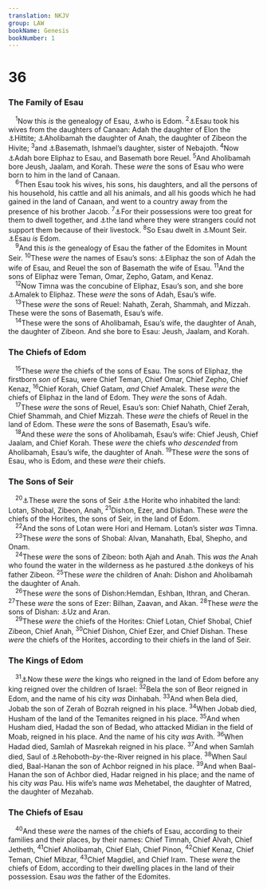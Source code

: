 ```yaml
---
translation: NKJV
group: LAW
bookName: Genesis 
bookNumber: 1
---
```


<div class="title"><h1>36</h1><h3>The Family of Esau</h3></div>
<span class="verse sa_36_1"> <sup>1</sup>Now this <i>is</i> the genealogy of Esau, <a data-toggle="tooltip" data-placement="bottom" title="Gen. 25:30">⚓</a>who is Edom. </span>
<span class="verse sa_36_2"><sup>2</sup><a data-toggle="tooltip" data-placement="bottom" title="Gen. 26:34; 28:9">⚓</a>Esau took his wives from the daughters of Canaan: Adah the daughter of Elon the <a data-toggle="tooltip" data-placement="bottom" title="2 Kin. 7:6">⚓</a>Hittite; <a data-toggle="tooltip" data-placement="bottom" title="Gen. 36:25">⚓</a>Aholibamah the daughter of Anah, the daughter of Zibeon the Hivite; </span>
<span class="verse sa_36_3"><sup>3</sup>and <a data-toggle="tooltip" data-placement="bottom" title="Gen. 28:9">⚓</a>Basemath, Ishmael’s daughter, sister of Nebajoth. </span>
<span class="verse sa_36_4"><sup>4</sup>Now <a data-toggle="tooltip" data-placement="bottom" title="1 Chr. 1:35">⚓</a>Adah bore Eliphaz to Esau, and Basemath bore Reuel. </span>
<span class="verse sa_36_5"><sup>5</sup>And Aholibamah bore Jeush, Jaalam, and Korah. These <i>were</i> the sons of Esau who were born to him in the land of Canaan.<br/></span>
<span class="verse sa_36_6"> <sup>6</sup>Then Esau took his wives, his sons, his daughters, and all the persons of his household, his cattle and all his animals, and all his goods which he had gained in the land of Canaan, and went to a country away from the presence of his brother Jacob. </span>
<span class="verse sa_36_7"><sup>7</sup><a data-toggle="tooltip" data-placement="bottom" title="Gen. 13:6, 11">⚓</a>For their possessions were too great for them to dwell together, and <a data-toggle="tooltip" data-placement="bottom" title="Gen. 17:8; 28:4; Heb. 11:9">⚓</a>the land where they were strangers could not support them because of their livestock. </span>
<span class="verse sa_36_8"><sup>8</sup>So Esau dwelt in <a data-toggle="tooltip" data-placement="bottom" title="Gen. 32:3; Deut. 2:5; Josh. 24:4">⚓</a>Mount Seir. <a data-toggle="tooltip" data-placement="bottom" title="Gen. 36:1, 19">⚓</a>Esau <i>is</i> Edom.<br/></span>
<span class="verse sa_36_9"> <sup>9</sup>And this <i>is</i> the genealogy of Esau the father of the Edomites in Mount Seir. </span>
<span class="verse sa_36_10"><sup>10</sup>These <i>were</i> the names of Esau’s sons: <a data-toggle="tooltip" data-placement="bottom" title="1 Chr. 1:35">⚓</a>Eliphaz the son of Adah the wife of Esau, and Reuel the son of Basemath the wife of Esau. </span>
<span class="verse sa_36_11"><sup>11</sup>And the sons of Eliphaz were Teman, Omar, Zepho, Gatam, and Kenaz.<br/></span>
<span class="verse sa_36_12"> <sup>12</sup>Now Timna was the concubine of Eliphaz, Esau’s son, and she bore <a data-toggle="tooltip" data-placement="bottom" title="Ex. 17:8–16; Num. 24:20; Deut. 25:17–19; 1 Sam. 15:2, 3">⚓</a>Amalek to Eliphaz. These <i>were</i> the sons of Adah, Esau’s wife.<br/></span>
<span class="verse sa_36_13"> <sup>13</sup>These <i>were</i> the sons of Reuel: Nahath, Zerah, Shammah, and Mizzah. These were the sons of Basemath, Esau’s wife.<br/></span>
<span class="verse sa_36_14"> <sup>14</sup>These were the sons of Aholibamah, Esau’s wife, the daughter of Anah, the daughter of Zibeon. And she bore to Esau: Jeush, Jaalam, and Korah.<br/></span>
<div class="title"><h3>The Chiefs of Edom</h3></div>
<span class="verse sa_36_15"> <sup>15</sup>These <i>were</i> the chiefs of the sons of Esau. The sons of Eliphaz, the firstborn <i>son</i> of Esau, were Chief Teman, Chief Omar, Chief Zepho, Chief Kenaz, </span>
<span class="verse sa_36_16"><sup>16</sup>Chief Korah, Chief Gatam, <i>and</i> Chief Amalek. These <i>were</i> the chiefs of Eliphaz in the land of Edom. They <i>were</i> the sons of Adah.<br/></span>
<span class="verse sa_36_17"> <sup>17</sup>These <i>were</i> the sons of Reuel, Esau’s son: Chief Nahath, Chief Zerah, Chief Shammah, and Chief Mizzah. These <i>were</i> the chiefs of Reuel in the land of Edom. These <i>were</i> the sons of Basemath, Esau’s wife.<br/></span>
<span class="verse sa_36_18"> <sup>18</sup>And these <i>were</i> the sons of Aholibamah, Esau’s wife: Chief Jeush, Chief Jaalam, and Chief Korah. These <i>were</i> the chiefs <i>who</i> <i>descended</i> from Aholibamah, Esau’s wife, the daughter of Anah. </span>
<span class="verse sa_36_19"><sup>19</sup>These <i>were</i> the sons of Esau, who is Edom, and these <i>were</i> their chiefs.<br/></span>
<div class="title"><h3>The Sons of Seir</h3></div>
<span class="verse sa_36_20"> <sup>20</sup><a data-toggle="tooltip" data-placement="bottom" title="1 Chr. 1:38–42">⚓</a>These <i>were</i> the sons of Seir <a data-toggle="tooltip" data-placement="bottom" title="Gen. 14:6; Deut. 2:12, 22">⚓</a>the Horite who inhabited the land: Lotan, Shobal, Zibeon, Anah, </span>
<span class="verse sa_36_21"><sup>21</sup>Dishon, Ezer, and Dishan. These <i>were</i> the chiefs of the Horites, the sons of Seir, in the land of Edom.<br/></span>
<span class="verse sa_36_22"> <sup>22</sup>And the sons of Lotan were Hori and Hemam. Lotan’s sister <i>was</i> Timna.<br/></span>
<span class="verse sa_36_23"> <sup>23</sup>These <i>were</i> the sons of Shobal: Alvan, Manahath, Ebal, Shepho, and Onam.<br/></span>
<span class="verse sa_36_24"> <sup>24</sup>These <i>were</i> the sons of Zibeon: both Ajah and Anah. This <i>was</i> <i>the</i> Anah who found the water in the wilderness as he pastured <a data-toggle="tooltip" data-placement="bottom" title="Lev. 19:19">⚓</a>the donkeys of his father Zibeon. </span>
<span class="verse sa_36_25"><sup>25</sup>These <i>were</i> the children of Anah: Dishon and Aholibamah the daughter of Anah.<br/></span>
<span class="verse sa_36_26"> <sup>26</sup>These <i>were</i> the sons of Dishon:Hemdan, Eshban, Ithran, and Cheran. </span>
<span class="verse sa_36_27"><sup>27</sup>These <i>were</i> the sons of Ezer: Bilhan, Zaavan, and Akan. </span>
<span class="verse sa_36_28"><sup>28</sup>These <i>were</i> the sons of Dishan: <a data-toggle="tooltip" data-placement="bottom" title="Job 1:1">⚓</a>Uz and Aran.<br/></span>
<span class="verse sa_36_29"> <sup>29</sup>These <i>were</i> the chiefs of the Horites: Chief Lotan, Chief Shobal, Chief Zibeon, Chief Anah, </span>
<span class="verse sa_36_30"><sup>30</sup>Chief Dishon, Chief Ezer, and Chief Dishan. These <i>were</i> the chiefs of the Horites, according to their chiefs in the land of Seir.<br/></span>
<div class="title"><h3>The Kings of Edom</h3></div>
<span class="verse sa_36_31"> <sup>31</sup><a data-toggle="tooltip" data-placement="bottom" title="Gen. 17:6, 16; 35:11; 1 Chr. 1:43">⚓</a>Now these <i>were</i> the kings who reigned in the land of Edom before any king reigned over the children of Israel: </span>
<span class="verse sa_36_32"><sup>32</sup>Bela the son of Beor reigned in Edom, and the name of his city <i>was</i> Dinhabah. </span>
<span class="verse sa_36_33"><sup>33</sup>And when Bela died, Jobab the son of Zerah of Bozrah reigned in his place. </span>
<span class="verse sa_36_34"><sup>34</sup>When Jobab died, Husham of the land of the Temanites reigned in his place. </span>
<span class="verse sa_36_35"><sup>35</sup>And when Husham died, Hadad the son of Bedad, who attacked Midian in the field of Moab, reigned in his place. And the name of his city <i>was</i> Avith. </span>
<span class="verse sa_36_36"><sup>36</sup>When Hadad died, Samlah of Masrekah reigned in his place. </span>
<span class="verse sa_36_37"><sup>37</sup>And when Samlah died, Saul of <a data-toggle="tooltip" data-placement="bottom" title="Gen. 10:11">⚓</a>Rehoboth-<i>by</i>-the-River reigned in his place. </span>
<span class="verse sa_36_38"><sup>38</sup>When Saul died, Baal-Hanan the son of Achbor reigned in his place. </span>
<span class="verse sa_36_39"><sup>39</sup>And when Baal-Hanan the son of Achbor died, Hadar reigned in his place; and the name of his city <i>was</i> Pau. His wife’s name <i>was</i> Mehetabel, the daughter of Matred, the daughter of Mezahab.<br/></span>
<div class="title"><h3>The Chiefs of Esau</h3></div>
<span class="verse sa_36_40"> <sup>40</sup>And these <i>were</i> the names of the chiefs of Esau, according to their families and their places, by their names: Chief Timnah, Chief Alvah, Chief Jetheth, </span>
<span class="verse sa_36_41"><sup>41</sup>Chief Aholibamah, Chief Elah, Chief Pinon, </span>
<span class="verse sa_36_42"><sup>42</sup>Chief Kenaz, Chief Teman, Chief Mibzar, </span>
<span class="verse sa_36_43"><sup>43</sup>Chief Magdiel, and Chief Iram. These <i>were</i> the chiefs of Edom, according to their dwelling places in the land of their possession. Esau <i>was</i> the father of the Edomites.<br/></span>
